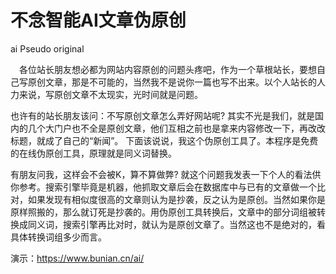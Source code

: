 # 不念智能AI文章伪原创
ai Pseudo original

　各位站长朋友想必都为网站内容原创的问题头疼吧，作为一个草根站长，要想自己写原创文章，那是不可能的，当然我不是说你一篇也写不出来。以个人站长的人力来说，写原创文章不太现实，光时间就是问题。

也许有的站长朋友该问：不写原创文章怎么弄好网站呢?
其实不光是我们，就是国内的几个大门户也不全是原创文章，他们互相之前也是拿来内容修改一下，再改改标题，就成了自己的“新闻”。 下面该说说，我这个伪原创工具了。本程序是免费的在线伪原创工具，原理就是同义词替换。

有朋友问我，这样会不会被K，算不算做弊?
就这个问题我发表一下个人的看法供你参考。搜索引擎毕竟是机器，他抓取文章后会在数据库中与已有的文章做一个比对，如果发现有相似度很高的文章则认为是抄袭，反之认为是原创。当然如果你是原样照搬的，那么就订死是抄袭的。用伪原创工具转换后，文章中的部分词组被转换成同义词，搜索引擎再比对时，就认为是原创文章了。当然这也不是绝对的，看具体转换词组多少而言。

演示：https://www.bunian.cn/ai/
